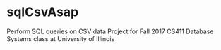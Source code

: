 # sqlCsvAsap
Perform SQL queries on CSV data
Project for Fall 2017 CS411 Database Systems class at University of Illinois
